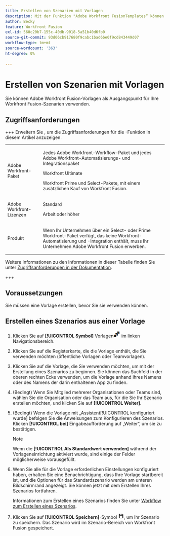 ```yaml
---
title: Erstellen von Szenarien mit Vorlagen
description: Mit der Funktion "Adobe Workfront FusionTemplates“ können Sie bestehende Vorlagen erstellen und als Ausgangspunkt für Ihre Workfront Fusion-Szenarien verwenden.
author: Becky
feature: Workfront Fusion
exl-id: 560c20b7-155c-40db-9018-5a51b40d6fb0
source-git-commit: 93d06cb917680f9cabc1bad6be0f9cd843449d07
workflow-type: tm+mt
source-wordcount: '363'
ht-degree: 0%

---
```


# Erstellen von Szenarien mit Vorlagen

Sie können Adobe Workfront Fusion-Vorlagen als Ausgangspunkt für Ihre Workfront Fusion-Szenarien verwenden.

## Zugriffsanforderungen

+++ Erweitern Sie , um die Zugriffsanforderungen für die -Funktion in diesem Artikel anzuzeigen.

<table style="table-layout:auto">
 <col> 
 <col> 
 <tbody> 
  <tr> 
   <td role="rowheader">Adobe Workfront-Paket</td> 
   <td> <p>Jedes Adobe Workfront-Workflow-Paket und jedes Adobe Workfront-Automatisierungs- und Integrationspaket</p><p>Workfront Ultimate</p><p>Workfront Prime und Select-Pakete, mit einem zusätzlichen Kauf von Workfront Fusion.</p> </td> 
  </tr> 
  <tr data-mc-conditions=""> 
   <td role="rowheader">Adobe Workfront-Lizenzen</td> 
   <td> <p>Standard</p><p>Arbeit oder höher</p> </td> 
  </tr> 
  <tr> 
   <td role="rowheader">Produkt</td> 
   <td>
   <p>Wenn Ihr Unternehmen über ein Select- oder Prime Workfront-Paket verfügt, das keine Workfront-Automatisierung und -Integration enthält, muss Ihr Unternehmen Adobe Workfront Fusion erwerben.</li></ul>
   </td> 
  </tr>
 </tbody> 
</table>

Weitere Informationen zu den Informationen in dieser Tabelle finden Sie unter [Zugriffsanforderungen in der Dokumentation](/help/workfront-fusion/references/licenses-and-roles/access-level-requirements-in-documentation.md).

+++

## Voraussetzungen

Sie müssen eine Vorlage erstellen, bevor Sie sie verwenden können.

## Erstellen eines Szenarios aus einer Vorlage

1. Klicken Sie auf **[!UICONTROL Symbol]** Vorlagen![&#x200B; (Vorlagensymbol](assets/templates-icon.png) im linken Navigationsbereich.
1. Klicken Sie auf die Registerkarte, die die Vorlage enthält, die Sie verwenden möchten (öffentliche Vorlagen oder Teamvorlagen).
1. Klicken Sie auf die Vorlage, die Sie verwenden möchten, um mit der Erstellung eines Szenarios zu beginnen. Sie können das Suchfeld in der oberen rechten Ecke verwenden, um die Vorlage anhand ihres Namens oder des Namens der darin enthaltenen App zu finden.
1. (Bedingt) Wenn Sie Mitglied mehrerer Organisationen oder Teams sind, wählen Sie die Organisation oder das Team aus, für die Sie Ihr Szenario erstellen möchten, und klicken Sie auf **[!UICONTROL Weiter]**.
1. (Bedingt) Wenn die Vorlage mit „Assistent[!UICONTROL &#x200B; konfiguriert wurde] befolgen Sie die Anweisungen zum Konfigurieren des Szenarios. Klicken **[!UICONTROL bei]** Eingabeaufforderung auf „Weiter“, um sie zu bestätigen.

   >[!NOTE]
   >
   >Wenn die **[!UICONTROL Als Standardwert verwenden]** während der Vorlageneinrichtung aktiviert wurde, sind einige der Felder möglicherweise vorausgefüllt.

1. Wenn Sie alle für die Vorlage erforderlichen Einstellungen konfiguriert haben, erhalten Sie eine Benachrichtigung, dass Ihre Vorlage startbereit ist, und die Optionen für das Standardszenario werden am unteren Bildschirmrand angezeigt. Sie können jetzt mit dem Erstellen Ihres Szenarios fortfahren.

   Informationen zum Erstellen eines Szenarios finden Sie unter [Workflow zum Erstellen eines Szenarios](/help/workfront-fusion/create-scenarios/plan-a-scenario/create-a-scenario-workflow.md).

1. Klicken Sie auf **[!UICONTROL Speichern]**-Symbol ![Speichern](assets/save-icon.png), um Ihr Szenario zu speichern. Das Szenario wird im Szenario-Bereich von Workfront Fusion gespeichert.

